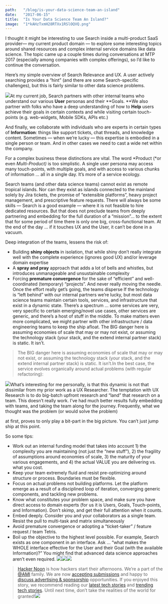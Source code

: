 ```yaml
---
path:	"/blog/is-your-data-science-team-an-island"
date:	"2017-06-15"
title:	"Is Your Data Science Team An Island?"
image:	"1*kAHzTxmH28RTXx1RSlOQVQ.png"
---
```


I thought it might be interesting to use Search inside a multi-product SaaS provider— my current product domain — to explore some interesting topics around shared resources and complex internal service domains like data science. The topic came up a couple times during conversations at MTP 2017 (especially among companies with complex offerings), so I’d like to continue the conversation.

Here’s my simple overview of Search Relevance and UX. A user actively searching provides a “hint” (and there are some Search-specific challenges), but this is fairly similar to other data science problems.

![](/images/1*kAHzTxmH28RTXx1RSlOQVQ.png)At my current job, Search partners with other internal teams who understand our various **User** personas and their **Goals. **We also partner with folks who have a deep understanding of how to **Help** users achieve their goals in certain contexts and while visiting certain touch-points (e.g. web-widgets, Mobile SDKs, APIs etc.)

 And finally, we collaborate with individuals who are experts in certain types of **Information**: things like support tickets, chat threads, and knowledge content. Sometimes — when we’re lucky — this expertise is embodied in a single person or team. And in other cases we need to cast a wide net within the company.

For a complex business these distinctions are vital. The word *Product (*or even *Multi-Product)* is too simplistic. A single user persona may access many touch-points, with multiple goals, and with access to various chunks of information … all in a single day. It’s more of a service ecology.

Search teams (and other data science teams) cannot exist as remote tropical islands. Nor can they exist as islands connected to the mainland solely by Jira tickets, the promise of “extensible platforms”, heavy project management, and prescriptive feature requests. There will always be some skills — Search is a good example — where it is not feasible to hire dedicated resources. But that does not preclude teams from deeply partnering and embedding for the full duration of a “mission”… to the extent that for some period of time there is only one big, cross-functional team. At the end of the day … if it touches UX and the User, it can’t be done in a vacuum.

Deep integration of the teams, lessens the risk of:

* Building **shiny objects** in isolation, that while shiny don’t really integrate well with the complete experience (ignores good UX) and/or leverage domain expertise
* A **spray and pray** approach that adds a lot of bells and whistles, but introduces unmanageable and unsustainable complexity
* Forcing **premature convergence** for the sake of “efficient” and well-coordinated (temporary) “projects”. And never really moving the needle. Once the effort really get’s going, the teams disperse
If the technology is “left behind” with our internal partners we’re lucky, but most data science teams maintain certain tools, services, and infrastructure that exist in a dynamic state. There’s a spectrum … some services are very, very specific to certain emerging/novel use cases, other services are generic, and there’s a host of stuff in the middle. To make matters even more complicated, we might partner with other infrastructure / data engineering teams to keep the ship afloat. The BIG danger here is assuming economies of scale that may or may not exist, or assuming the technology stack (your stack, and the extend internal partner stack) is static. It isn’t.


> The BIG danger here is assuming economies of scale that may or may not exist, or assuming the technology stack (your stack, and the extend internal partner stack) is static. It isn’t.In the best case, the service evolves organically around actual problems (with regular refactoring):

![](/images/1*K-2lpeC5CoSp6LC9NMd7GA.png)What’s interesting for me personally, is that this dynamic is not that dissimilar from my prior work as a UX Researcher. The temptation with UX Research is to do big-batch upfront research and “land” that research on a team. This doesn’t really work. I’ve had much better results fully embedding with teams, and taking the team along for the journey. Frequently, what we thought was the problem (or would solve the problem)

 at first, proves to only play a bit-part in the big picture. You can’t just jump ship at this point.

So some tips:

* Work out an internal funding model that takes into account 1) the complexity you are maintaining (not just the “new stuff”), 2) the fragility of assumptions around economies of scale, 3) the maturity of your various engagements, and 4) the actual VALUE you are delivering vs. what you cost.
* Keep your team extremely fluid and resist pre-optimizing around structure or process. Boundaries must be flexible.
* Focus on actual problems not building platforms. Let the platform emerge as a result of a disciplined loop of iteration, converging generic components, and tackling new problems.
* Know what constitutes your problem space, and make sure you have direct access to domain experts (for us it is Users, Goals, Touch-points, and Information). Don’t skimp, and get their full attention when it counts.
* Embed deeply. Consider you and your collaborators as a single team. Resist the pull to multi-task and matrix simultaneously
* Avoid premature convergence or adopting a “ticket-taker” / feature request / team Tetris.
* Boil up the objective to the highest level possible. For example, Search exists as one component in an interface. Ask … “what makes the WHOLE interface effective for the User and their Goal (with the available Information)?” You might find that advanced data science approaches aren’t even required.
[![](/images/1*0hqOaABQ7XGPT-OYNgiUBg.png)](http://bit.ly/HackernoonFB)[![](/images/1*Vgw1jkA6hgnvwzTsfMlnpg.png)](https://goo.gl/k7XYbx)[![](/images/1*gKBpq1ruUi0FVK2UM_I4tQ.png)](https://goo.gl/4ofytp)
> [Hacker Noon](http://bit.ly/Hackernoon) is how hackers start their afternoons. We’re a part of the [@AMI](http://bit.ly/atAMIatAMI) family. We are now [accepting submissions](http://bit.ly/hackernoonsubmission) and happy to [discuss advertising & sponsorship](mailto:partners@amipublications.com) opportunities.
> If you enjoyed this story, we recommend reading our [latest tech stories](http://bit.ly/hackernoonlatestt) and [trending tech stories](https://hackernoon.com/trending). Until next time, don’t take the realities of the world for granted!![](/images/1*35tCjoPcvq6LbB3I6Wegqw.jpeg)